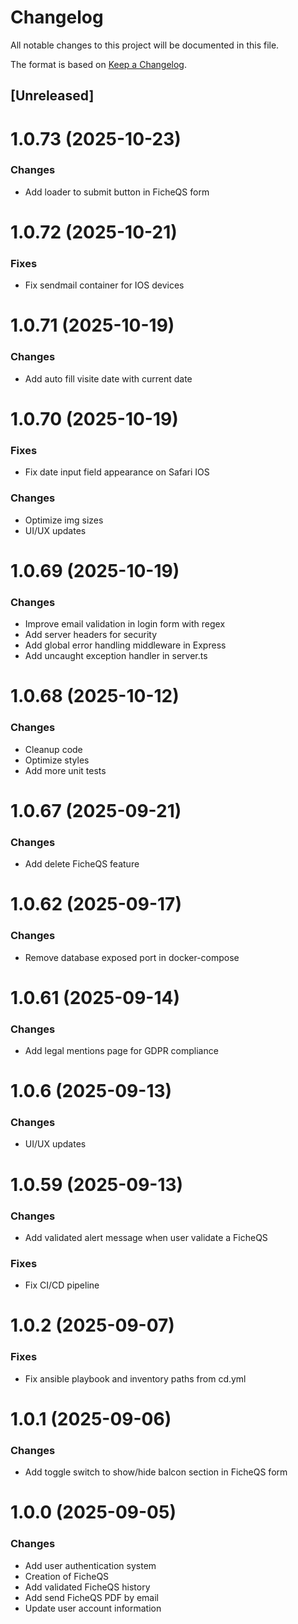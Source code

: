 # Changelog

All notable changes to this project will be documented in this file.

The format is based on [Keep a Changelog](https://keepachangelog.com/en/1.0.0/).

## [Unreleased]

# 1.0.73 (2025-10-23)

### Changes

-   Add loader to submit button in FicheQS form

# 1.0.72 (2025-10-21)

### Fixes

-   Fix sendmail container for IOS devices

# 1.0.71 (2025-10-19)

### Changes

-   Add auto fill visite date with current date

# 1.0.70 (2025-10-19)

### Fixes

-   Fix date input field appearance on Safari IOS

### Changes

-   Optimize img sizes
-   UI/UX updates

# 1.0.69 (2025-10-19)

### Changes

-   Improve email validation in login form with regex
-   Add server headers for security
-   Add global error handling middleware in Express
-   Add uncaught exception handler in server.ts

# 1.0.68 (2025-10-12)

### Changes

-   Cleanup code
-   Optimize styles
-   Add more unit tests

# 1.0.67 (2025-09-21)

### Changes

-   Add delete FicheQS feature

# 1.0.62 (2025-09-17)

### Changes

-   Remove database exposed port in docker-compose

# 1.0.61 (2025-09-14)

### Changes

-   Add legal mentions page for GDPR compliance

# 1.0.6 (2025-09-13)

### Changes

-   UI/UX updates

# 1.0.59 (2025-09-13)

### Changes

-   Add validated alert message when user validate a FicheQS

### Fixes

-   Fix CI/CD pipeline

# 1.0.2 (2025-09-07)

### Fixes

-   Fix ansible playbook and inventory paths from cd.yml

# 1.0.1 (2025-09-06)

### Changes

-   Add toggle switch to show/hide balcon section in FicheQS form

# 1.0.0 (2025-09-05)

### Changes

-   Add user authentication system
-   Creation of FicheQS
-   Add validated FicheQS history
-   Add send FicheQS PDF by email
-   Update user account information
